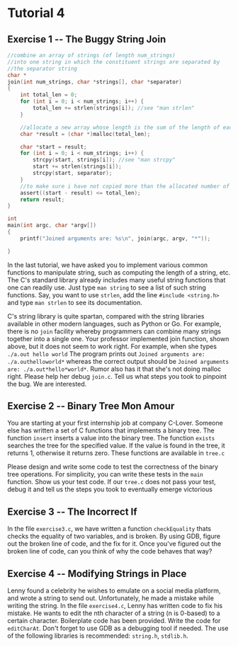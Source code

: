 Tutorial 4
==========
Exercise 1 -- The Buggy String Join
-----
```c
//combine an array of strings (of length num_strings)
//into one string in which the constituent strings are separated by
//the separator string
char *
join(int num_strings, char *strings[], char *separator)
{
	int total_len = 0;
	for (int i = 0; i < num_strings; i++) {
		total_len += strlen(strings[i]); //see "man strlen"
	}

	//allocate a new array whose length is the sum of the length of each individual string
	char *result = (char *)malloc(total_len);

	char *start = result;
	for (int i = 0; i < num_strings; i++) {
		strcpy(start, strings[i]); //see "man strcpy"
		start += strlen(strings[i]);
		strcpy(start, separator);
	}
	//to make sure i have not copied more than the allocated number of bytes
	assert((start - result) <= total_len);
	return result;
}

int
main(int argc, char *argv[])
{
	printf("Joined arguments are: %s\n", join(argc, argv, "*"));

}
```
In the last tutorial, we have asked you to implement various common functions to manipulate string,
such as computing the length of a string, etc.  The C's standard library already includes many
useful string functions that one can readily use. Just type `man string` to see a list of
such string functions. Say, you want to use `strlen`, add the line `#include <string.h>` and
type `man strlen` to see its documentation.

C's string library is quite spartan, compared with the string libraries
available in other modern languages, such as Python or Go.  For example, there
is no ``join`` facility whereby programmers can combine many strings together
into a single one.  Your professor implemented join function, shown above, but
it does not seem to work right. For example, when she types `./a.out hello world`
The program prints out `Joined arguments are: ./a.outhelloworld*` whereas the
correct output should be `Joined arguments are: ./a.out*hello*world*`. Rumor also
has it that she's not doing malloc right. Please help her debug `join.c`. Tell us
what steps you took to pinpoint the bug. We are interested.


Exercise 2 -- Binary Tree Mon Amour
-----

You are starting at your first internship job at company C-Lover.  Someone else
has written a set of C functions that implements a binary tree.  The function
`insert` inserts a value into the binary tree.  The function `exists` searches
the tree for the specified value. If the value is found in the tree, it returns
1, otherwise it returns zero.  These functions are available in `tree.c`

Please design and write some code to test the correctness of the binary tree
operations.  For simplicity, you can write these tests in the `main` function.
Show us your test code.  If our `tree.c` does not pass your test, debug it
and tell us the steps you took to eventually emerge victorious


Exercise 3 -- The Incorrect If
-----

In the file `exercise3.c`, we have written a function `checkEquality` thats checks the equality of two variables, and is broken. By using GDB, figure out the broken line of code, and the fix for it. Once you've figured out the broken line of code, can you think of why the code behaves that way?

Exercise 4 -- Modifying Strings in Place
-----

Lenny found a celebrity he wishes to emulate on a social media platform, and wrote a string to send out. Unfortunately, he made a mistake while writing the string. In the file `exercise4.c`, Lenny has written code to fix his mistake. He wants to edit the nth character of a string (n is 0-based) to a certain character. Boilerplate code has been provided. Write the code for `editCharAt`. Don't forget to use GDB as a debugging tool if needed. The use of the following libraries is recommended: `string.h`, `stdlib.h`.
